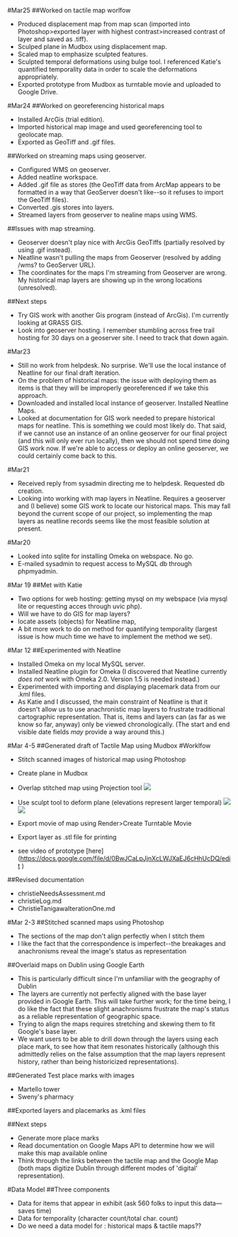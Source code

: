 #Mar25
##Worked on tactile map worlfow
* Produced displacement map from map scan (imported into Photoshop>exported layer with highest contrast>increased contrast of layer and saved as .tiff).
* Sculped plane in Mudbox using displacement map.
* Scaled map to emphasize sculpted features.
* Sculpted temporal deformations using bulge tool. I referenced Katie's quantified temporality data in order to scale the deformations appropriately.
* Exported prototype from Mudbox as turntable movie and uploaded to Google Drive.

#Mar24
##Worked on georeferencing historical maps
* Installed ArcGis (trial edition).
* Imported historical map image and used georeferencing tool to geolocate map.
* Exported as GeoTiff and .gif files.

##Worked on streaming maps using geoserver.
* Configured WMS on geoserver.
* Added neatline workspace.
* Added .gif file as stores (the GeoTiff data from ArcMap appears to be formatted in a way that GeoServer doesn't like--so it refuses to import the GeoTiff files).
* Converted .gis stores into layers.
* Streamed layers from geoserver to nealine maps using WMS.

##Issues with map streaming.
* Geoserver doesn't play nice with ArcGis GeoTiffs (partially resolved by using .gif instead).
* Neatline wasn't pulling the maps from Geoserver (resolved by adding /wms? to GeoServer URL).
* The coordinates for the maps I'm streaming from Geoserver are wrong. My historical map layers are showing up in the wrong locations (unresolved).

##Next steps
* Try GIS work with another Gis program (instead of ArcGis). I'm currently looking at GRASS GIS.
* Look into geoserver hosting. I remember stumbling across free trail hosting for 30 days on a geoserver site. I need to track that down again.

#Mar23
* Still no work from helpdesk. No surprise. We'll use the local instance of Neatline for our final draft iteration.
* On the problem of historical maps: the issue with deploying them as items is that they will be improperly georeferenced if we take this approach.
* Downloaded and installed local instance of geoserver. Installed Neatline Maps.
* Looked at documentation for GIS work needed to prepare historical maps for neatline. This is something we could most likely do. That said, if we cannot use an instance of an online geoserver for our final project (and this will only ever run locally), then we should not spend time doing GIS work now. If we're able to access or deploy an online geoserver, we could certainly come back to this.

#Mar21
* Received reply from sysadmin directing me to helpdesk. Requested db creation.
* Looking into working with map layers in Neatline. Requires a geoserver and (I believe) some GIS work to locate our historical maps. This may fall beyond the current scope of our project, so implementing the map layers as neatline records seems like the most feasible solution at present.

#Mar20
* Looked into sqlite for installing Omeka on webspace. No go.
* E-mailed sysadmin to request access to MySQL db through phpmyadmin.

#Mar 19
##Met with Katie
* Two options for web hosting: getting mysql on my webspace (via mysql lite or requesting acces through uvic php).
* Will we have to do GIS for map layers?
* locate assets (objects) for Neatline map,
* A bit more work to do on method for quantifying temporality (largest issue is how much time we have to implement the method we set).

#Mar 12
##Experimented with Neatline
* Installed Omeka on my local MySQL server.
* Installed Neatline plugin for Omeka (I discovered that Neatline currently *does not* work with Omeka 2.0. Version 1.5 is needed instead.)
* Experimented with importing and displaying placemark data from our .kml files.
* As Katie and I discussed, the main constraint of Neatline is that it doesn't allow us to use anachronistic map layers to frustrate traditional cartographic representation. That is, items and layers can (as far as we know so far, anyway) only be viewed chronologically. (The start and end visible date fields *may* provide a way around this.)


#Mar 4-5
##Generated draft of Tactile Map using Mudbox
#Worklfow

* Stitch scanned images of historical map using Photoshop

* Create plane in Mudbox
* Overlap stitched map using Projection tool ![](https://docs.google.com/file/d/0BwJCaLpJjnXccmpRRTdsdHlOZFk/edit)
* Use sculpt tool to deform plane (elevations represent larger temporal)
![](https://docs.google.com/file/d/0BwJCaLpJjnXcQTV3cVJlUHdKYTg/edit)
![](https://docs.google.com/file/d/0BwJCaLpJjnXcSmVVMmU0cGFIaVU/edit)
* Export movie of map using Render>Create Turntable Movie
* Export layer as .stl file for printing

* see video of prototype [here] (https://docs.google.com/file/d/0BwJCaLpJjnXcLWJXaEJ6cHhUcDQ/edit )

##Revised documentation
* christieNeedsAssessment.md
* christieLog.md
* ChristieTanigawaIterationOne.md

#Mar 2-3
##Stitched scanned maps using Photoshop
* The sections of the map don't align perfectly when I stitch them
* I like the fact that the correspondence is imperfect--the breakages and anachronisms reveal the image's status as representation

##Overlaid maps on Dublin using Google Earth
* This is particularly difficult since I'm unfamiliar with the geography of Dublin
* The layers are currently not perfectly aligned with the base layer provided in Google Earth. This will take further work; for the time being, I do like the fact that these slight anachronisms frustrate the map's status as a reliable representation of geographic space.
* Trying to align the maps requires stretching and skewing them to fit Google's base layer.
* We want users to be able to drill down through the layers using each place mark,   to see how that item resonates historically (although this admittedly relies on the false assumption that the map layers represent history, rather than being historicized representations).

##Generated Test place marks with images
* Martello tower
* Sweny's pharmacy

##Exported layers and placemarks as .kml files

##Next steps
* Generate more place marks
* Read documentation on Google Maps API to determine how we will make this map available online
* Think through the links between the tactile map and the Google Map (both maps digitize Dublin through different modes of 'digital' representation).


#Data Model
##Three components
* Data for items that appear in exhibit (ask 560 folks to input this data—saves time)
* Data for temporality (character count/total char. count)
* Do we need a data model for : historical maps & tactile maps??

